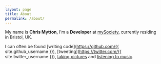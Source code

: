 ```yaml
---
layout: page
title: About
permalink: /about/
---
```


My name is **Chris Mytton**, I'm a **Developer** at [mySociety](https://www.mysociety.org/), currently residing in Bristol, UK.

I can often be found [writing code](https://github.com/{{ site.github_username }}), [tweeting](https://twitter.com/{{ site.twitter_username }}), [taking pictures](http://instagram.com/chrismytton) and [listening to music](https://last.fm/user/mytton).
